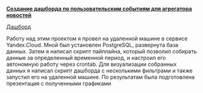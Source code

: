 [**Создание дашборда по пользовательским событиям для агрегатора новостей**](https://github.com/GarnetsAleksandr/yandex_praktikum/blob/main/10%20%D0%90%D0%B2%D1%82%D0%BE%D0%BC%D0%B0%D1%82%D0%B8%D0%B7%D0%B0%D1%86%D0%B8%D1%8F/garnets_m3_p1_v1.ipynb)

[Дашборд](https://public.tableau.com/app/profile/gar5891/viz/ZEN_16525984947690/_?publish=yes)

Работу над этим проектом я провел на удаленной машине в сервисе Yandex.Cloud. Мной
был установлен PostgreSQL, развернута база данных. Затем я написал скрипт пайплайна,
который позволил собирать данные за определенный временной период, и настроил его
автономную работу через crontab. Для визуализации собранных данных я написал скрипт
дашборда с несколькими фильтрами и также запустил его на удаленной машине. По
результатам была подготовлена презентация с полученными графиками
